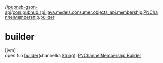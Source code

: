 //[pubnub-gson-api](../../../index.md)/[com.pubnub.api.java.models.consumer.objects_api.membership](../index.md)/[PNChannelMembership](index.md)/[builder](builder.md)

# builder

[jvm]\
open fun [builder](builder.md)(channelId: [String](https://docs.oracle.com/javase/8/docs/api/java/lang/String.html)): [PNChannelMembership.Builder](-builder/index.md)
